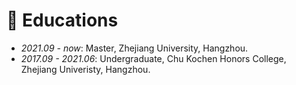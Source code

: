 # 📖 Educations

- *2021.09 - now*: Master, Zhejiang University, Hangzhou.
- *2017.09 - 2021.06*: Undergraduate, Chu Kochen Honors College, Zhejiang Univeristy, Hangzhou.

